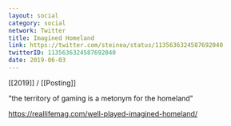 ```yaml
---
layout: social
category: social
network: Twitter
title: Imagined Homeland
link: https://twitter.com/steinea/status/1135636324587692040
twitterID: 1135636324587692040
date: 2019-06-03
---
```


[[2019]] / [[Posting]]

"the territory of gaming is a metonym for the homeland"

<https://reallifemag.com/well-played-imagined-homeland/>
